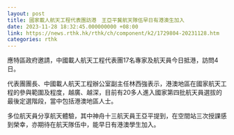 ```yaml
---
layout: post
title: 國家載人航天工程代表團訪港　王亞平冀航天隊伍早日有港澳生加入
date: 2023-11-28 18:32:45.000000000 +08:00
link: https://news.rthk.hk/rthk/ch/component/k2/1729804-20231128.htm
categories: rthk
---
```


應特區政府邀請，中國載人航天工程代表團17名專家及航天員今日抵港，訪問4日。

代表團團長、中國載人航天工程辦公室副主任林西強表示，港澳地區在國家航天工程的參與範圍及程度，越廣、越深，目前有20多人進入國家第四批航天員選拔的最後定選階段，當中包括港澳地區人士。 

多位航天員分享航天體驗，其中神舟十三航天員王亞平提到，在空間站三次授課感到榮幸，亦期待在航天隊伍中，能早日有港澳學生加入。
